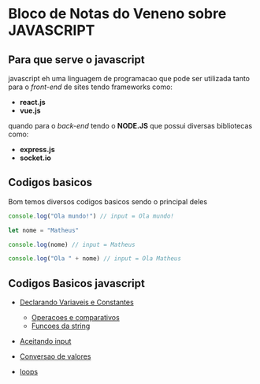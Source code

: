 # Bloco de Notas do Veneno sobre **JAVASCRIPT**

## Para que serve o javascript

javascript eh uma linguagem de programacao que pode ser utilizada tanto para o *front-end* de sites tendo frameworks como:
* **react.js**
* **vue.js**

 quando para o *back-end* tendo o **NODE.JS** que possui diversas bibliotecas como:

 * **express.js**
 * **socket.io**


## Codigos basicos

Bom temos diversos codigos basicos sendo o principal deles

~~~javascript
console.log("Ola mundo!") // input = Ola mundo!

let nome = "Matheus"

console.log(nome) // input = Matheus

console.log("Ola " + nome) // input = Ola Matheus
~~~

## Codigos Basicos javascript

- [Declarando Variaveis e Constantes](/pt1/let%20e%20const.md)
    - [Operacoes e comparativos](/pt1/operacoes%20e%20comparativos.md)
    - [Funcoes da string](/pt1/funcoes%20da%20string.md)
- [Aceitando input](/pt2/aceitando%20input.md)
- [Conversao de valores](/pt2/conversao%20de%20valores.md)

- [loops](/pt4/loops.md)


